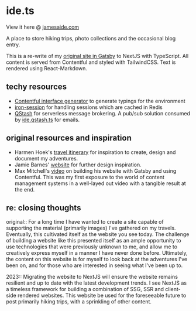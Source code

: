 # ide.ts

View it here @ [jamesaide.com](https://jamesaide.com/)

A place to store hiking trips, photo collections and the occasional blog entry.

This is a re-write of my [original site in Gatsby](https://github.com/JamesIde/jamesaide.com) to NextJS with TypeScript. All content is served from Contentful and styled with TailwindCSS. Text is rendered using React-Markdown.

## techy resources

- [Contentful interface generator](https://github.com/intercom/contentful-typescript-codegen) to generate typings for the environment
- [iron-session](https://github.com/vvo/iron-session) for handling sessions which are cached in Redis
- [QStash](https://docs.upstash.com/qstash) for serverless message brokering. A pub/sub solution consumed by [ide.qstash.ts](https://github.com/JamesIde/ide.qstash.ts) for emails.

## original resources and inspiration

- Harmen Hoek's [travel itinerary](https://harmenhoek.com/) for inspiration to create, design and document my adventures.
- Jamie Barnes' [website](https://www.jamiebarnesoutdoors.co.uk/) for further design inspiration.
- Max Mitchell's [video](https://www.youtube.com/watch?v=m6vxzu95sOI) on building his website with Gatsby and using Contentful. This was my first exposure to the world of content management systems in a well-layed out video with a tangible result at the end.

## re: closing thoughts

original:: For a long time I have wanted to create a site capable of supporting the material (primarily images) I've gathered on my travels. Eventually, this cultivated itself as the website you see today. The challenge of building a website like this presented itself as an ample opportunity to use technologies that were previously unknown to me, and allow me to creatively express myself in a manner I have never done before. Ultimately, the content on this website is for myself to look back at the adventures I've been on, and for those who are interested in seeing what I've been up to.

2023:: Migrating the website to NextJS will ensure the website remains resilient and up to date with the latest development trends. I see NextJS as a timeless framework for building a combination of SSG, SSR and client-side rendered websites. This website be used for the foreseeable future to post primarily hiking trips, with a sprinkling of other content.
